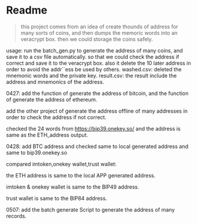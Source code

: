 # Readme

> this project comes from an idea of create thounds of address for many sorts of coins, and then dumps the memoric words into an veracrypt box. then we could storage the coins safely.

usage:
run the batch_gen.py to generate the address of many coins, and save it to a csv file automatically.
so that we could check the address if correct and save it to the veracrypt box.
also it delete the 10 later address in order to avoid the addr``ess be used by others.
washed.csv: deleted the mnemonic words and the private key.
result.csv: the result include the address and mnemonics of the address.


0427:
add the function of generate the address of bitcoin, and the function of generate the address of ethereum.

add the other project of generate the address offline of many addresses in order to check the address if not correct.

checked the 24 words from https://bip39.onekey.so/ and the address is same as the ETH_address output.


0428:
add BTC address and checked same to local generated address and same to bip39.onekey.so

compared imtoken,onekey wallet,trust wallet:

the ETH address is same to the local APP generated address.

imtoken & onekey wallet is same to the BIP49 address.

trust wallet is same to the BIP84 address.

0507:
add the batch generate Script to generate the address of many records.
